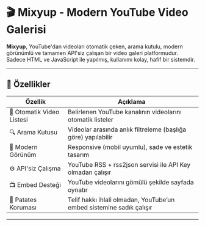 # 🎬 Mixyup - Modern YouTube Video Galerisi

**Mixyup**, YouTube'dan videoları otomatik çeken, arama kutulu, modern görünümlü ve tamamen API'siz çalışan bir video galeri platformudur.  
Sadece HTML ve JavaScript ile yapılmış, kullanımı kolay, hafif bir sistemdir.

---

## 🚀 Özellikler

| Özellik                  | Açıklama                                                                 |
|--------------------------|--------------------------------------------------------------------------|
| 🔄 Otomatik Video Listesi | Belirlenen YouTube kanalının videolarını otomatik listeler               |
| 🔍 Arama Kutusu           | Videolar arasında anlık filtreleme (başlığa göre) yapılabilir            |
| 🎨 Modern Görünüm         | Responsive (mobil uyumlu), sade ve estetik tasarım                       |
| ⚙️ API'siz Çalışma        | YouTube RSS + rss2json servisi ile API Key olmadan çalışır              |
| 📺 Embed Desteği          | YouTube videolarını gömülü şekilde sayfada oynatır                       |
| 🥔 Patates Koruması       | Telif hakkı ihlali olmadan, YouTube’un embed sistemine sadık çalışır     |

---
